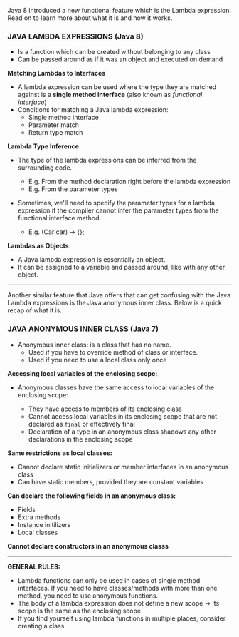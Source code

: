 
Java 8 introduced a new functional feature which is the Lambda expression. Read on to learn more about what it is and how it works. 

### JAVA LAMBDA EXPRESSIONS (Java 8)

* Is a function which can be created without belonging to any class
* Can be passed around as if it was an object and executed on demand

**Matching Lambdas to Interfaces**

* A lambda expression can be used where the type they are matched against is a **single method interface** (also known as *functional interface*)
* Conditions for matching a Java lambda expression:
	* Single method interface
	* Parameter match
	* Return type match

**Lambda Type Inference** 

* The type of the lambda expressions can be inferred from the surrounding code.
	* E.g. From the method declaration right before the lambda expression
	* E.g. From the parameter types

* Sometimes, we'll need to specify the parameter types for a lambda expression if the compiler cannot infer the parameter types from the functional interface method.
	* E.g. (Car car) -> {};

**Lambdas as Objects**

* A Java lambda expression is essentially an object.
* It can be assigned to a variable and passed around, like with any other object.

----

Another similar feature that Java offers that can get confusing with the Java Lambda expressions is the Java anonymous inner class. Below is a quick recap of what it is.  

### JAVA ANONYMOUS INNER CLASS (Java 7)

* Anonymous inner class: is a class that has no name.
	* Used if you have to override method of class or interface.
	* Used if you need to use a local class only once

**Accessing local variables of the enclosing scope:**

* Anonymous classes have the same access to local variables of the enclosing scope:

	* They have access to members of its enclosing class
	* Cannot access local variables in its enclosing scope that are not declared as ```final``` or effectively final
	* Declaration of a type in an anonymous class shadows any other declarations in the enclosing scope

**Same restrictions as local classes:**

* Cannot declare static initializers or member interfaces in an anonymous class
* Can have static members, provided they are constant variables

**Can declare the following fields in an anonymous class:**

* Fields
* Extra methods
* Instance initilizers
* Local classes

**Cannot declare constructors in an anonymous classs**

-----

**GENERAL RULES:**

* Lambda functions can only be used in cases of single method interfaces. If you need to have classes/methods with more than one method, you need to use anonymous functions.
* The body of a lambda expression does not define a new scope -> its scope is the same as the enclosing scope
* If you find yourself using lambda functions in multiple places, consider creating a class

